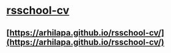 # [rsschool-cv](https://arhilapa.github.io/rsschool-cv/cv)
## [https://arhilapa.github.io/rsschool-cv/](https://arhilapa.github.io/rsschool-cv/)